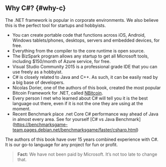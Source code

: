 ## Why C#? {#why-c}

The .NET framework is popular in corporate environments. We also believe this is the perfect tool for startups and hobbyists.

*   You can create portable code that functions across iOS, Android, Windows tablets/phones, desktops, servers and embedded devices, for free.
*   Everything from the compiler to the core runtime is open source.
*   The BizSpark program allows any startup to get all Microsoft tools, including $150/month of Azure service, for free.
*   Visual Studio Community 2015 is a professional grade IDE that you can use freely as a hobbyist.
*   C# is closely related to Java and C++. As such, it can be easily read by a big base of developers.
*   Nicolas Dorier, one of the authors of this book, created the most popular Bitcoin Framework for .NET, called [NBitcoin](https://github.com/MetacoSA/NBitcoin).
*   Every person I met who learned about C# will tell you it is the best language out there, even if it is not the one they are using at the moment.
*   Recent Benchmark place .net Core C# performance way ahead of Java in almost every area. See for yourself [C# vs Java Benchmark] (https://benchmarksgame-team.pages.debian.net/benchmarksgame/faster/csharp.html)

The authors of this book have over 15 years combined experience with C#. It is our go-to language for any project for fun or profit.  

> **Fact:** We have not been paid by Microsoft. It’s not too late to change that.
